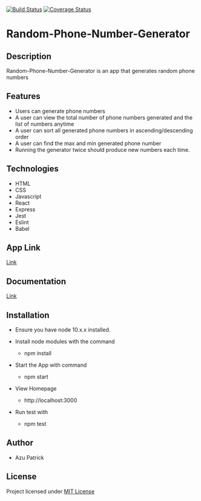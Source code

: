 [![Build Status](https://travis-ci.org/azupatrick0/Random-Phone-Number-Generator.svg?branch=develop)](https://travis-ci.org/azupatrick0/Random-Phone-Number-Generator)
[![Coverage Status](https://coveralls.io/repos/github/azupatrick0/Random-Phone-Number-Generator/badge.svg?branch=develop)](https://coveralls.io/github/azupatrick0/Random-Phone-Number-Generator?branch=develop)
# Random-Phone-Number-Generator
## Description
Random-Phone-Number-Generator is an app that generates random phone numbers
## Features 
  * Users can generate phone numbers
  * A user can view the total number of phone numbers generated and the list of numbers anytime
  * A user can sort all generated phone numbers in ascending/descending order
  * A user can find the max and min generated phone number
  * Running the generator twice should produce new numbers each time.
## Technologies
  * HTML
  * CSS
  * Javascript
  * React
  * Express
  * Jest
  * Eslint
  * Babel
## App Link
[Link](https://random-phone-number-generator.herokuapp.com/index.html)
## Documentation
[Link](https://fastfoodfast10.docs.apiary.io)
## Installation
 * Ensure you have node 10.x.x installed.
 
 * Install node modules with the command
 
   * npm install
   
 * Start the App with command
 
   * npm start
   
 * View Homepage
 
   * http://localhost:3000
   
 * Run test with
 
   * npm test
 ## Author
 * Azu Patrick
 ## License
 Project licensed under [MIT License](https://opensource.org/licenses/MIT)
